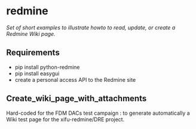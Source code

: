 # redmine
*Set of short examples to illustrate howto to read, update, or create a Redmine Wiki page.*

## Requirements
- pip install python-redmine
- pip install easygui
- create a personal access API to the Redmine site

## Create_wiki_page_with_attachments
Hard-coded for the FDM DACs test campaign : to generate automatically a Wiki test page for the xifu-redmine/DRE project.


